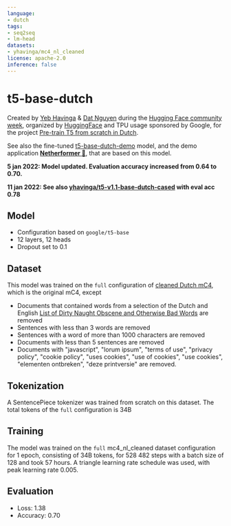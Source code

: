 ```yaml
---
language: 
- dutch
tags:
- seq2seq
- lm-head
datasets:
- yhavinga/mc4_nl_cleaned
license: apache-2.0
inference: false
---
```


# t5-base-dutch 

Created by [Yeb Havinga](https://www.linkedin.com/in/yeb-havinga-86530825/)
& [Dat Nguyen](https://www.linkedin.com/in/dat-nguyen-49a641138/) during the [Hugging Face community week](https://discuss.huggingface.co/t/open-to-the-community-community-week-using-jax-flax-for-nlp-cv/7104), organized by [HuggingFace](https://huggingface.co/) and TPU usage sponsored by Google, for the project [Pre-train T5 from scratch in Dutch](https://discuss.huggingface.co/t/pretrain-t5-from-scratch-in-dutch/8109).

See also the fine-tuned [t5-base-dutch-demo](https://huggingface.co/flax-community/t5-base-dutch-demo) model,
and the demo application **[Netherformer 📰](https://huggingface.co/spaces/flax-community/netherformer)**,
that are based on this model.

**5 jan 2022: Model updated. Evaluation accuracy increased from 0.64 to 0.70.**

**11 jan 2022: See also [yhavinga/t5-v1.1-base-dutch-cased](https://huggingface.co/yhavinga/t5-v1.1-base-dutch-cased) with eval acc 0.78**

## Model

* Configuration based on `google/t5-base`
* 12 layers, 12 heads
* Dropout set to 0.1

## Dataset

This model was trained on the `full` configuration of [cleaned Dutch mC4](https://huggingface.co/datasets/yhavinga/mc4_nl_cleaned),
which is the original mC4, except

  * Documents that contained words from a selection of the Dutch and English [List of Dirty Naught Obscene and Otherwise Bad Words](https://github.com/LDNOOBW/List-of-Dirty-Naughty-Obscene-and-Otherwise-Bad-Words) are removed
  * Sentences with less than 3 words are removed
  * Sentences with a word of more than 1000 characters are removed
  * Documents with less than 5 sentences are removed
  * Documents with "javascript", "lorum ipsum", "terms of use", "privacy policy", "cookie policy", "uses cookies",
    "use of cookies", "use cookies", "elementen ontbreken", "deze printversie" are removed.

## Tokenization

A SentencePiece tokenizer was trained from scratch on this dataset.
The total tokens of the `full` configuration is 34B 

## Training

The model was trained on the `full` mc4_nl_cleaned dataset configuration for 1 epoch, consisting of 34B tokens,
for 528 482 steps with a batch size of 128 and took 57 hours.
A triangle learning rate schedule was used, with peak learning rate 0.005.

## Evaluation

* Loss: 1.38
* Accuracy: 0.70
